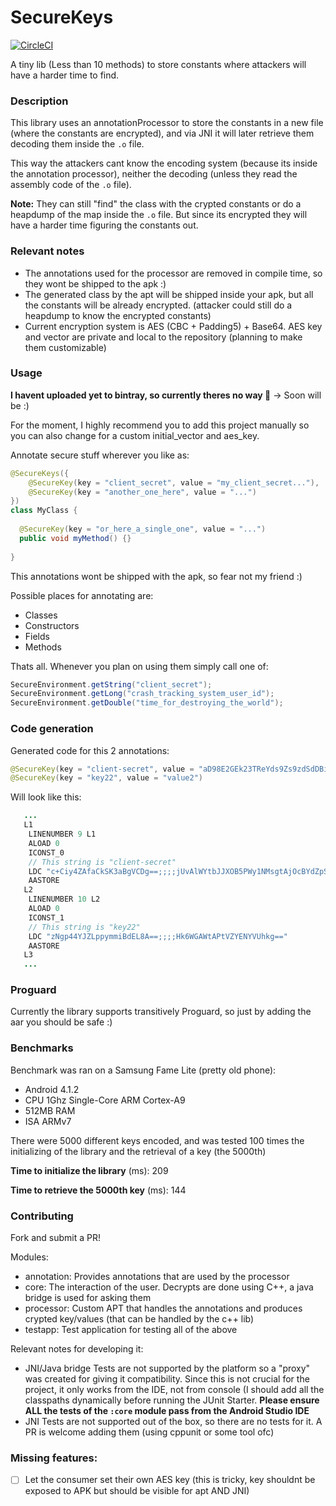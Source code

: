 # SecureKeys

[![CircleCI](https://circleci.com/gh/saantiaguilera/android-api-SecureKeys/tree/develop.svg?style=svg)](https://circleci.com/gh/saantiaguilera/android-api-SecureKeys/tree/develop)

A tiny lib (Less than 10 methods) to store constants where attackers will have a harder time to find.

### Description

This library uses an annotationProcessor to store the constants in a new file (where the constants are encrypted), and via JNI it will later retrieve them decoding them inside the `.o` file.

This way the attackers cant know the encoding system (because its inside the annotation processor), neither the decoding (unless they read the assembly code of the `.o` file). 

**Note:** They can still "find" the class with the crypted constants or do a heapdump of the map inside the `.o` file. But since its encrypted they will have a harder time figuring the constants out.

### Relevant notes

- The annotations used for the processor are removed in compile time, so they wont be shipped to the apk :)
- The generated class by the apt will be shipped inside your apk, but all the constants will be already encrypted. (attacker could still do a heapdump to know the encrypted constants)
- Current encryption system is AES (CBC + Padding5) + Base64. AES key and vector are private and local to the repository (planning to make them customizable)

### Usage

**I havent uploaded yet to bintray, so currently theres no way :poop:** -> Soon will be :)

For the moment, I highly recommend you to add this project manually so you can also change for a custom initial_vector and aes_key.

Annotate secure stuff wherever you like as:
```Java
@SecureKeys({
    @SecureKey(key = "client_secret", value = "my_client_secret..."),
    @SecureKey(key = "another_one_here", value = "...")
})
class MyClass {
  
  @SecureKey(key = "or_here_a_single_one", value = "...")
  public void myMethod() {}
  
}
```
This annotations wont be shipped with the apk, so fear not my friend :)

Possible places for annotating are:
- Classes
- Constructors
- Fields
- Methods

Thats all. Whenever you plan on using them simply call one of:
```Java
SecureEnvironment.getString("client_secret");
SecureEnvironment.getLong("crash_tracking_system_user_id");
SecureEnvironment.getDouble("time_for_destroying_the_world");
```

### Code generation

Generated code for this 2 annotations:
```Java
@SecureKey(key = "client-secret", value = "aD98E2GEk23TReYds9Zs9zdSdDBi23EAsdq29fXkpsDwp0W+h")
@SecureKey(key = "key22", value = "value2")
```
Will look like this:
```Java
   ...
   L1
    LINENUMBER 9 L1
    ALOAD 0
    ICONST_0
    // This string is "client-secret"
    LDC "c+Ciy4ZAfaCkSK3aBgVCDg==;;;;jUvAlWYtbJJXOB5PWy1NMsgtAjOcBYdZpSgWcvBjnfwXtmyCsMFnPHeM4CrLdYPO2xmk2IAnOGhlsVn55eV6wA=="
    AASTORE
   L2
    LINENUMBER 10 L2
    ALOAD 0
    ICONST_1
    // This string is "key22"
    LDC "zNgp44YJZLppymmiBdEL8A==;;;;Hk6WGAWtAPtVZYENYVUhkg=="
    AASTORE
   L3
   ...
```

### Proguard

Currently the library supports transitively Proguard, so just by adding the aar you should be safe :)

### Benchmarks

Benchmark was ran on a Samsung Fame Lite (pretty old phone):
 * Android 4.1.2
 * CPU 1Ghz Single-Core ARM Cortex-A9
 * 512MB RAM
 * ISA ARMv7
 
There were 5000 different keys encoded, and was tested 100 times the initializing of the library and the retrieval of a key (the 5000th)

**Time to initialize the library** (ms): 209

**Time to retrieve the 5000th key** (ms): 144

### Contributing

Fork and submit a PR!

Modules:
- annotation: Provides annotations that are used by the processor
- core: The interaction of the user. Decrypts are done using C++, a java bridge is used for asking them
- processor: Custom APT that handles the annotations and produces crypted key/values (that can be handled by the c++ lib)
- testapp: Test application for testing all of the above

Relevant notes for developing it:
- JNI/Java bridge Tests are not supported by the platform so a "proxy" was created for giving it compatibility. Since this is not crucial for the project, it only works from the IDE, not from console (I should add all the classpaths dynamically before running the JUnit Starter. **Please ensure ALL the tests of the `:core` module pass from the Android Studio IDE**
- JNI Tests are not supported out of the box, so there are no tests for it. A PR is welcome adding them (using cppunit or some tool ofc)

### Missing features:
- [ ] Let the consumer set their own AES key (this is tricky, key shouldnt be exposed to APK but should be visible for apt AND JNI)
